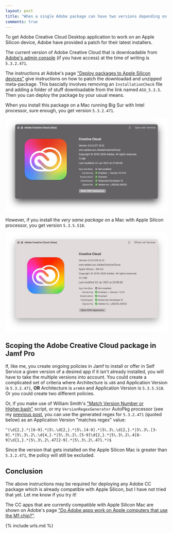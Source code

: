```yaml
---
layout: post
title: "When a single Adobe package can have two versions depending on architecture"
comments: true
---
```


To get Adobe Creative Cloud Desktop application to work on an Apple Silicon device, Adobe have provided a patch for their latest installers.

The current version of Adobe Creative Cloud that is downloadable from [Adobe's admin console](https://adminconsole.adobe.com) (if you have access) at the time of writing is `5.3.2.471`.

The instructions at Adobe's page ["Deploy packages to Apple Silicon devices"][1] give instructions on how to patch the downloadad and unzipped meta-package. This bascially involves removing an `InstallationCheck` file and adding a folder of stuff downloadable from the link named `ASU_5.3.5`. Then you can deploy the package by your usual means.

When you install this package on a Mac running Big Sur with Intel processor, sure enough, you get version `5.3.2.471`.

![Creative Cloud Desktop App on Intel](/assets/images/adobe-ccda-intel.png)

However, if you install the _very same package_ on a Mac with Apple Silicon processor, you get version `5.3.5.518`.

![Creative Cloud Desktop App on Apple Silicon](/assets/images/adobe-ccda-m1.png)

## Scoping the Adobe Creative Cloud package in Jamf Pro

If, like me, you create ongoing policies in Jamf to install or offer in Self Service a given version of a desired app if it isn't already installed, you will have to take the multiple versions into account. You could create a complicated set of criteria where Architecture is `x86` and Application Version is `5.3.2.471`, **OR** Architecture is `arm64` and Application Version is `5.3.5.518`. Or you could create two different policies.

Or, if you make use of William Smith's ["Match Version Number or Higher.bash"][2] script, or my `VersionRegexGenerator` AutoPkg processor (see my [previous post][3], you can use the generated regex for `5.3.2.471` (quoted below) as an Application Version "matches regex" value:

    ^(\d{2,}.*|[6-9].*|5\.\d{2,}.*|5\.[4-9].*|5\.3\.\d{2,}.*|5\.3\.[3-9].*|5\.3\.2\.\d{4,}.*|5\.3\.2\.[5-9]\d{2,}.*|5\.3\.2\.4[8-9]\d{1,}.*|5\.3\.2\.47[2-9].*|5\.3\.2\.471.*)$

Since the version that gets installed on the Apple Silicon Mac is greater than `5.3.2.471`, the policy will still be excluded.

## Conclusion

The above instructions may be required for deploying any Adobe CC package which is already compatible with Apple Silicon, but I have not tried that yet. Let me know if you try it!

The CC apps that are currently compatible with Apple Silicon Mac are shown on Adobe's page ["Do Adobe apps work on Apple computers that use the M1 chip?"][4].

[1]: https://helpx.adobe.com/enterprise/kb/deploy-packages-to-arm-devices.html
[2]: https://gist.github.com/talkingmoose/2cf20236e665fcd7ec41311d50c89c0e
[3]: https://grahamrpugh.com/2020/09/17/better-jamf-policy-version-control-autopkg.html
[4]: https://helpx.adobe.com/download-install/kb/apple-silicon-m1-chip.html

{% include urls.md %}
